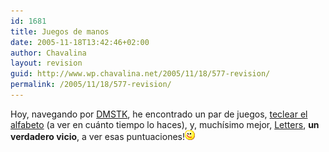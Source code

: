 ```yaml
---
id: 1681
title: Juegos de manos
date: 2005-11-18T13:42:46+02:00
author: Chavalina
layout: revision
guid: http://www.wp.chavalina.net/2005/11/18/577-revision/
permalink: /2005/11/18/577-revision/
---
```

Hoy, navegando por <a href="http://www.domestika.org" target="_blank">DMSTK</a>, he encontrado un par de juegos, <a href="http://www.morpheme.co.uk/frenzy/" target="_blank">teclear el alfabeto</a> (a ver en cu&aacute;nto tiempo lo haces), y, much&iacute;simo mejor, <a href="http://hannu.biz/letters/" target="_blank">Letters</a>, **un verdadero vicio**, a ver esas puntuaciones!![emo](/imagenes/emoticonos/guino.gif)